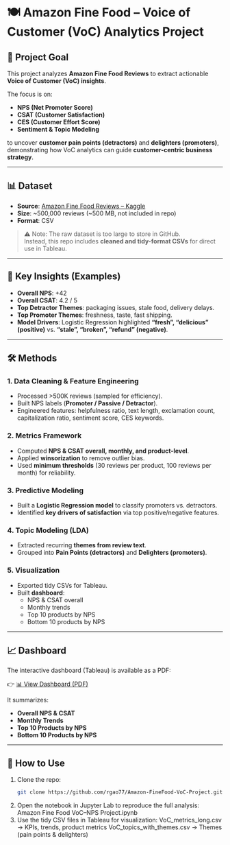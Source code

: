 # 🍽️ Amazon Fine Food – Voice of Customer (VoC) Analytics Project  

## 🎯 Project Goal
This project analyzes **Amazon Fine Food Reviews** to extract actionable **Voice of Customer (VoC) insights**.  

The focus is on:  
- **NPS (Net Promoter Score)**  
- **CSAT (Customer Satisfaction)**  
- **CES (Customer Effort Score)**  
- **Sentiment & Topic Modeling**  

to uncover **customer pain points (detractors)** and **delighters (promoters)**, demonstrating how VoC analytics can guide **customer-centric business strategy**.  

---

## 📊 Dataset
- **Source**: [Amazon Fine Food Reviews – Kaggle](https://www.kaggle.com/datasets/snap/amazon-fine-food-reviews)  
- **Size**: ~500,000 reviews (~500 MB, not included in repo)  
- **Format**: CSV  

> ⚠️ Note: The raw dataset is too large to store in GitHub.  
> Instead, this repo includes **cleaned and tidy-format CSVs** for direct use in Tableau.  

---

## 🔑 Key Insights (Examples)
- **Overall NPS**: +42  
- **Overall CSAT**: 4.2 / 5  
- **Top Detractor Themes**: packaging issues, stale food, delivery delays.  
- **Top Promoter Themes**: freshness, taste, fast shipping.  
- **Model Drivers**: Logistic Regression highlighted **“fresh”, “delicious” (positive)** vs. **“stale”, “broken”, “refund” (negative)**.  

---

## 🛠️ Methods
### 1. Data Cleaning & Feature Engineering  
- Processed >500K reviews (sampled for efficiency).  
- Built NPS labels (**Promoter / Passive / Detractor**).  
- Engineered features: helpfulness ratio, text length, exclamation count, capitalization ratio, sentiment score, CES keywords.  

### 2. Metrics Framework  
- Computed **NPS & CSAT overall, monthly, and product-level**.  
- Applied **winsorization** to remove outlier bias.  
- Used **minimum thresholds** (30 reviews per product, 100 reviews per month) for reliability.  

### 3. Predictive Modeling  
- Built a **Logistic Regression model** to classify promoters vs. detractors.  
- Identified **key drivers of satisfaction** via top positive/negative features.  

### 4. Topic Modeling (LDA)  
- Extracted recurring **themes from review text**.  
- Grouped into **Pain Points (detractors)** and **Delighters (promoters)**.  

### 5. Visualization  
- Exported tidy CSVs for Tableau.  
- Built **dashboard**:  
  - NPS & CSAT overall  
  - Monthly trends  
  - Top 10 products by NPS  
  - Bottom 10 products by NPS  

---

## 📈 Dashboard
The interactive dashboard (Tableau) is available as a PDF:  

👉 [📊 View Dashboard (PDF)](https://github.com/rgao77/Amazon-FineFood-VoC-Project/blob/main/VoC_Dashboard.pdf)  

It summarizes:  
- **Overall NPS & CSAT**  
- **Monthly Trends**  
- **Top 10 Products by NPS**  
- **Bottom 10 Products by NPS**  

---

## 🚀 How to Use
1. Clone the repo:
   ```bash
   git clone https://github.com/rgao77/Amazon-FineFood-VoC-Project.git
2. Open the notebook in Jupyter Lab to reproduce the full analysis:
   Amazon Fine Food VoC–NPS Project.ipynb
3. Use the tidy CSV files in Tableau for visualization:
   VoC_metrics_long.csv → KPIs, trends, product metrics
   VoC_topics_with_themes.csv → Themes (pain points & delighters)

